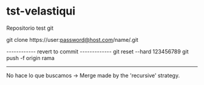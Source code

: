 # tst-velastiqui
Repositorio test git

git clone https://user:password@host.com/name/.git

------------ revert to commit -------------
git reset --hard 123456789
git push -f origin rama

--------------------------------------------
No hace lo que buscamos -> Merge made by the 'recursive' strategy.

